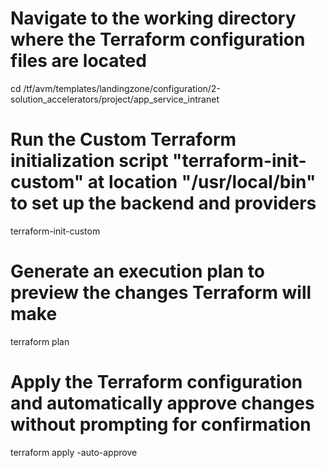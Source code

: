 # Navigate to the working directory where the Terraform configuration files are located
cd /tf/avm/templates/landingzone/configuration/2-solution_accelerators/project/app_service_intranet

# Run the Custom Terraform initialization script "terraform-init-custom" at location "/usr/local/bin" to set up the backend and providers
terraform-init-custom

# Generate an execution plan to preview the changes Terraform will make
terraform plan

# Apply the Terraform configuration and automatically approve changes without prompting for confirmation
terraform apply -auto-approve